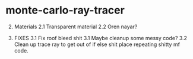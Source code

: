 # monte-carlo-ray-tracer


2. Materials
   2.1 Transparent material
   2.2 Oren nayar?

3. FIXES
   3.1 Fix roof bleed shit
   3.1 Maybe cleanup some messy code?
   3.2 Clean up trace ray to get out of if else shit place repeating shitty mf code.
   
